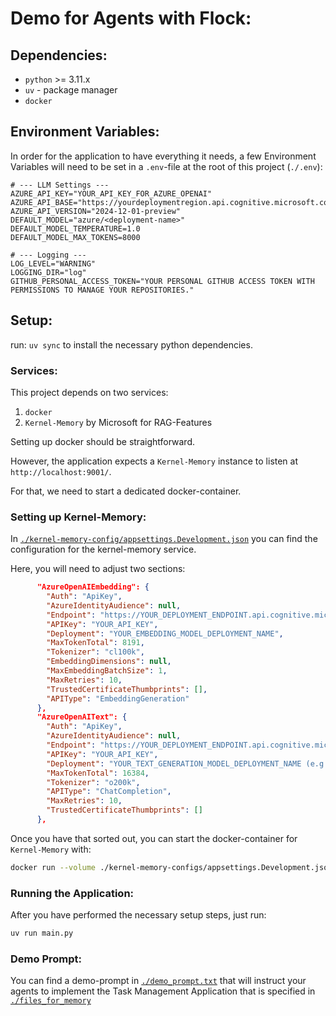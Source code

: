 # Demo for Agents with Flock:

## Dependencies:

- `python` >= 3.11.x
- `uv` - package manager
- `docker` 

## Environment Variables:

In order for the application to have everything it needs,
a few Environment Variables will need to be set in 
a `.env`-file at the root of this project (`./.env`):


```
# --- LLM Settings ---
AZURE_API_KEY="YOUR_API_KEY_FOR_AZURE_OPENAI"
AZURE_API_BASE="https://yourdeploymentregion.api.cognitive.microsoft.com/"
AZURE_API_VERSION="2024-12-01-preview"
DEFAULT_MODEL="azure/<deployment-name>"
DEFAULT_MODEL_TEMPERATURE=1.0
DEFAULT_MODEL_MAX_TOKENS=8000

# --- Logging ---
LOG_LEVEL="WARNING"
LOGGING_DIR="log"
GITHUB_PERSONAL_ACCESS_TOKEN="YOUR PERSONAL GITHUB ACCESS TOKEN WITH PERMISSIONS TO MANAGE YOUR REPOSITORIES."
```

## Setup:

run: `uv sync` to install the necessary python dependencies.

### Services:

This project depends on two services:

1. `docker`
2. `Kernel-Memory` by Microsoft for RAG-Features

Setting up docker should be straightforward.

However, the application expects a `Kernel-Memory` instance
to listen at `http://localhost:9001/`.

For that, we need to start a dedicated docker-container.

### Setting up Kernel-Memory:

In [`./kernel-memory-config/appsettings.Development.json`](./kernel-memory-configs/appsettings.Development.json)
you can find the configuration for the kernel-memory service.

Here, you will need to adjust two sections:

```json
      "AzureOpenAIEmbedding": {
        "Auth": "ApiKey",
        "AzureIdentityAudience": null,
        "Endpoint": "https://YOUR_DEPLOYMENT_ENDPOINT.api.cognitive.microsoft.com/",
        "APIKey": "YOUR_API_KEY",
        "Deployment": "YOUR_EMBEDDING_MODEL_DEPLOYMENT_NAME",
        "MaxTokenTotal": 8191,
        "Tokenizer": "cl100k",
        "EmbeddingDimensions": null,
        "MaxEmbeddingBatchSize": 1,
        "MaxRetries": 10,
        "TrustedCertificateThumbprints": [],
        "APIType": "EmbeddingGeneration"
      },
      "AzureOpenAIText": {
        "Auth": "ApiKey",
        "AzureIdentityAudience": null,
        "Endpoint": "https://YOUR_DEPLOYMENT_ENDPOINT.api.cognitive.microsoft.com/",
        "APIKey": "YOUR_API_KEY",
        "Deployment": "YOUR_TEXT_GENERATION_MODEL_DEPLOYMENT_NAME (e.g. gpt-4.1-nano)",
        "MaxTokenTotal": 16384,
        "Tokenizer": "o200k",
        "APIType": "ChatCompletion",
        "MaxRetries": 10,
        "TrustedCertificateThumbprints": []
      },
```


Once you have that sorted out, you can start the docker-container for `Kernel-Memory` with:

```bash
docker run --volume ./kernel-memory-configs/appsettings.Development.json:/app/appsettings.Production.json -it --rm -p 9001:9001 kernelmemory/service
```

### Running the Application:

After you have performed the necessary setup steps, just run:

```bash
uv run main.py
```


### Demo Prompt:

You can find a demo-prompt in [`./demo_prompt.txt`](./demo_prompt.txt) that 
will instruct your agents to implement the Task Management Application that is specified
in [`./files_for_memory`](./files_for_memory/)